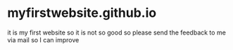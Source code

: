 # myfirstwebsite.github.io
it is my first website so it is not so good so please send the feedback to me via mail so I can improve
